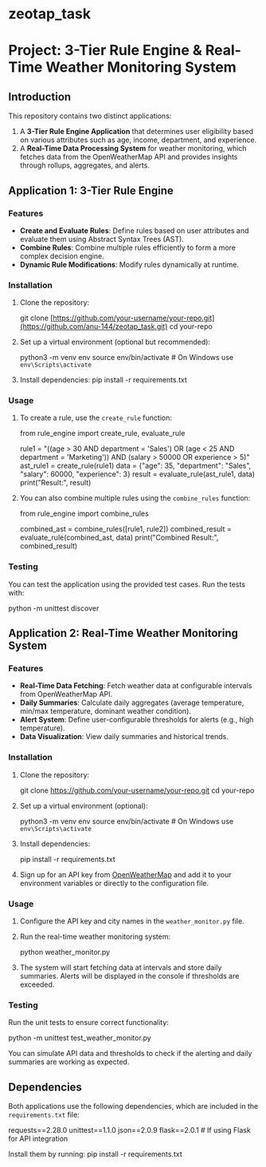 # zeotap_task

# Project: 3-Tier Rule Engine & Real-Time Weather Monitoring System

## Introduction
This repository contains two distinct applications:
1. A **3-Tier Rule Engine Application** that determines user eligibility based on various attributes such as age, income, department, and experience.
2. A **Real-Time Data Processing System** for weather monitoring, which fetches data from the OpenWeatherMap API and provides insights through rollups, aggregates, and alerts.

## Application 1: 3-Tier Rule Engine

### Features
- **Create and Evaluate Rules**: Define rules based on user attributes and evaluate them using Abstract Syntax Trees (AST).
- **Combine Rules**: Combine multiple rules efficiently to form a more complex decision engine.
- **Dynamic Rule Modifications**: Modify rules dynamically at runtime.
  
### Installation
1. Clone the repository:

   git clone [https://github.com/your-username/your-repo.git](https://github.com/anu-144/zeotap_task.git)
   cd your-repo
  
2. Set up a virtual environment (optional but recommended):

   python3 -m venv env
   source env/bin/activate   # On Windows use `env\Scripts\activate`
   
3. Install dependencies:
   pip install -r requirements.txt

### Usage
1. To create a rule, use the `create_rule` function:
   
   from rule_engine import create_rule, evaluate_rule

   rule1 = "((age > 30 AND department = 'Sales') OR (age < 25 AND department = 'Marketing')) AND (salary > 50000 OR experience > 5)"
   ast_rule1 = create_rule(rule1)
   data = {"age": 35, "department": "Sales", "salary": 60000, "experience": 3}
   result = evaluate_rule(ast_rule1, data)
   print("Result:", result)

3. You can also combine multiple rules using the `combine_rules` function:

   from rule_engine import combine_rules

   combined_ast = combine_rules([rule1, rule2])
   combined_result = evaluate_rule(combined_ast, data)
   print("Combined Result:", combined_result)

### Testing
You can test the application using the provided test cases. Run the tests with:

python -m unittest discover

## Application 2: Real-Time Weather Monitoring System

### Features
- **Real-Time Data Fetching**: Fetch weather data at configurable intervals from OpenWeatherMap API.
- **Daily Summaries**: Calculate daily aggregates (average temperature, min/max temperature, dominant weather condition).
- **Alert System**: Define user-configurable thresholds for alerts (e.g., high temperature).
- **Data Visualization**: View daily summaries and historical trends.

### Installation
1. Clone the repository:
   
   git clone https://github.com/your-username/your-repo.git
   cd your-repo

3. Set up a virtual environment (optional):

   python3 -m venv env
   source env/bin/activate   # On Windows use `env\Scripts\activate`
  
4. Install dependencies:
   
   pip install -r requirements.txt

5. Sign up for an API key from [OpenWeatherMap](https://openweathermap.org/api) and add it to your environment variables or directly to the configuration file.

### Usage
1. Configure the API key and city names in the `weather_monitor.py` file.
2. Run the real-time weather monitoring system:
   
   python weather_monitor.py
  
3. The system will start fetching data at intervals and store daily summaries. Alerts will be displayed in the console if thresholds are exceeded.

### Testing
Run the unit tests to ensure correct functionality:

python -m unittest test_weather_monitor.py


You can simulate API data and thresholds to check if the alerting and daily summaries are working as expected.


## Dependencies
Both applications use the following dependencies, which are included in the `requirements.txt` file:

requests==2.28.0
unittest==1.1.0
json==2.0.9
flask==2.0.1  # If using Flask for API integration

Install them by running:
pip install -r requirements.txt
